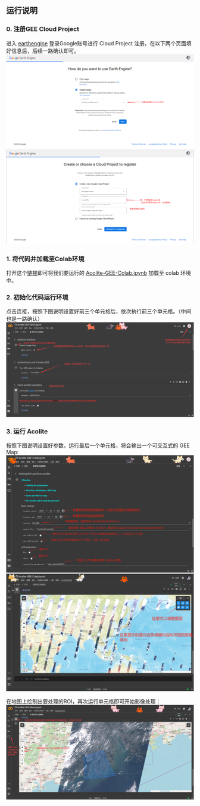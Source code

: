 ## 运行说明
### 0. 注册GEE Cloud Project
进入 [earthengine](https://code.earthengine.google.com/register) 登录Google账号进行 Cloud Project 注册。在以下两个页面填好信息后，后续一路确认即可。
![](figures/0_1.png)
![](figures/0_2.png)

### 1. 将代码并加载至Colab环境
打开这个[链接](https://colab.research.google.com/github/Isotr0py/Acolite-GEE-Colab/blob/main/Acolite_Notebook/Acolite-GEE-Colab.ipynb)即可将我们要运行的 [Acolite-GEE-Colab.ipynb](https://colab.research.google.com/github/Isotr0py/Acolite-GEE-Colab/blob/main/Acolite_Notebook/Acolite-GEE-Colab.ipynb) 加载至 colab 环境中。

### 2. 初始化代码运行环境
点击连接，按照下图说明设置好前三个单元格后，依次执行前三个单元格。（中间也是一路确认）
![](figures/2_1.png)

### 3. 运行 Acolite
按照下图说明设置好参数，运行最后一个单元格，将会输出一个可交互式的 GEE Map:
![](figures/3_1.png)
![](figures/3_2.png)

在地图上绘制出要处理的ROI，再次运行单元格即可开始影像处理：
![](figures/3_3.png)
